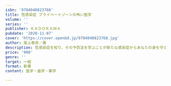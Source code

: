 ```yaml
---
isbn: '9784040823768'
title: 性感染症 プライベートゾーンの怖い医学
volume: ''
series: ''
publisher: ＫＡＤＯＫＡＷＡ
pubdate: '2020-11-07'
cover: 'https://cover.openbd.jp/9784040823768.jpg'
author: 尾上泰彦／著
description: 性感染症を知り、その予防法を学ぶことが新たな感染症からあなたの身を守る
price: '900'
genre: ''
target: 一般
format: 新書
content: 医学・歯学・薬学

---
```

